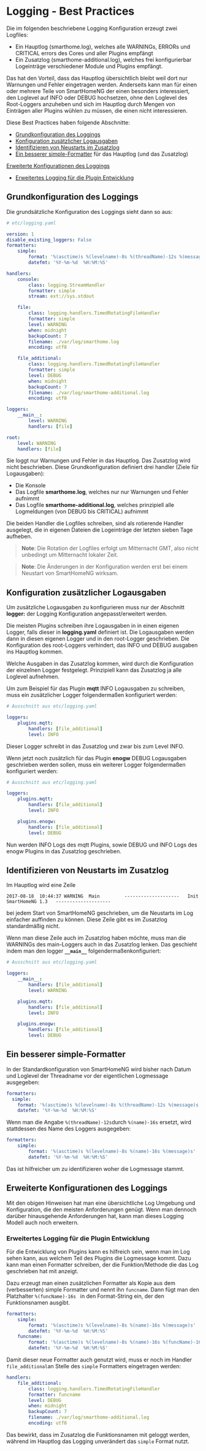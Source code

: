 # Logging - Best Practices

Die im folgenden beschriebene Logging Konfiguration erzeugt zwei Logfiles:

* Ein Hauptlog (smarthome.log), welches alle WARNINGs, ERRORs und CRITICAL errors des Cores und aller Plugins empfängt
* Ein Zusatzlog (smarthome-additional.log), welches frei konfigurierbar Logeinträge verschiedener Module und Plugins empfängt.

Das hat den Vorteil, dass das Hauptlog übersichtlich bleibt weil dort nur Warnungen und Fehler eingetragen werden. Anderseits kann man für einen oder mehrere Teile von SmartHomeNG der einen besonders interessiert, den Loglevel auf INFO oder DEBUG hochsetzen, ohne den Loglevel des Root-Loggers anzuheben und sich im Hauptlog durch Mengen von Einträgen aller Plugins wühlen zu müssen, die einen nicht interessieren.

Diese Best Practices haben folgende Abschnitte:

  * [Grundkonfiguration des Loggings](#grundkonfiguration-des-loggings)
  * [Konfiguration zusätzlicher Logausgaben](#konfiguration-zusätzlicher-logausgaben)
  * [Identifizieren von Neustarts im Zusatzlog](#identifizieren-von-neustarts-im-zusatzlog)
  * [Ein besserer simple-Formatter](#ein-besserer-simple-formatter) für das Hauptlog (und das Zusatzlog)

  [Erweiterte Konfigurationen des Loggings](#erweiterte-konfigurationen-des-loggings)
  * [Erweitertes Logging für die Plugin Entwicklung](#erweitertes-logging-für-die-plugin-entwicklung)


## Grundkonfiguration des Loggings

Die grundsätzliche Konfiguration des Loggings sieht dann so aus:

```yaml
# etc/logging.yaml

version: 1
disable_existing_loggers: False
formatters:
    simple:
        format: '%(asctime)s %(levelname)-8s %(threadName)-12s %(message)s'
        datefmt: '%Y-%m-%d  %H:%M:%S'

handlers:
    console:
        class: logging.StreamHandler
        formatter: simple
        stream: ext://sys.stdout

    file:
        class: logging.handlers.TimedRotatingFileHandler
        formatter: simple
        level: WARNING
        when: midnight
        backupCount: 7
        filename: ./var/log/smarthome.log
        encoding: utf8

    file_additional:
        class: logging.handlers.TimedRotatingFileHandler
        formatter: simple
        level: DEBUG
        when: midnight
        backupCount: 7
        filename: ./var/log/smarthome-additional.log
        encoding: utf8

loggers:
    __main__:
        level: WARNING
        handlers: [file]

root:
    level: WARNING
    handlers: [file]
```

Sie loggt nur Warnungen und Fehler in das Hauptlog. Das Zusatzlog wird nicht beschrieben. Diese Grundkonfiguration definiert drei handler (Ziele für Logausgaben):

* Die Konsole
* Das Logfile **smarthome.log**, welches nur nur Warnungen und Fehler aufnimmt
*  Das Logfile **smarthome-additional.log**, welches prinzipiell alle Logmeldungen (von DEBUG bis CRITICAL) aufnimmt

Die beiden Handler die Logfiles schreiben, sind als rotierende Handler ausgelegt, die in eigenen Dateien die Logeinträge der letzten sieben Tage aufheben. 

> **Note**: Die Rotation der Logfiles erfolgt um Mitternacht GMT, also nicht unbedingt um Mitternacht lokaler Zeit.

> **Note**: Die Änderungen in der Konfiguration werden erst bei einem Neustart von SmartHomeNG wirksam.

## Konfiguration zusätzlicher Logausgaben

Um zusätzliche Logausgaben zu konfigurieren muss nur der Abschnitt **logger:** der Logging Konfiguration angepasst/erweitert werden.

Die meisten Plugins schreiben ihre Logausgaben in in einen eigenen Logger, falls dieser in **logging.yaml** definiert ist. Die Logausgaben werden dann in diesen eigenen Logger und in den root-Logger geschrieben. Die Konfiguration des root-Loggers verhindert, das INFO und DEBUG ausgaben ins Hauptlog kommen. 

Welche Ausgaben in das Zusatzlog kommen, wird durch die Konfiguration der einzelnen Logger festgelegt. Prinzipiell kann das Zusatzlog ja alle Loglevel aufnehmen.

Um zum Beispiel für das Plugin **mqtt** INFO Logausgaben zu schreiben, muss ein zusätzlicher Logger folgendermaßen konfiguriert werden:

```yaml
# Ausschnitt aus etc/logging.yaml

loggers:
    plugins.mqtt:
        handlers: [file_additional]
        level: INFO
```

Dieser Logger schreibt in das Zusatzlog und zwar bis zum Level INFO.

Wenn jetzt noch zusätzlich für das Plugin **enogw** DEBUG Logausgaben geschrieben werden sollen, muss ein weiterer Logger folgendermaßen konfiguriert werden:

```yaml
# Ausschnitt aus etc/logging.yaml

loggers:
    plugins.mqtt:
        handlers: [file_additional]
        level: INFO

    plugins.enogw:
        handlers: [file_additional]
        level: DEBUG
```

Nun werden INFO Logs des mqtt Plugins, sowie DEBUG und INFO Logs des enogw Plugins in das Zusatzlog geschrieben.

## Identifizieren von Neustarts im Zusatzlog

Im Hauptlog wird eine Zeile 

```
2017-08-18  10:44:37 WARNING  Main         --------------------   Init SmartHomeNG 1.3   --------------------
```
bei jedem Start von SmartHomeNG geschrieben, um die Neustarts im Log einfacher auffinden zu können. Diese Zeile gibt es im Zusatzlog standardmäßig nicht.

Wenn man diese Zeile auch im Zusatzlog haben möchte, muss man die WARNINGs des main-Loggers auch in das Zusatzlog lenken. Das geschieht indem man den logger **`__main__`** folgendermaßenkonfiguriert:

```yaml
# Ausschnitt aus etc/logging.yaml

loggers:
    __main__:
        handlers: [file_additional]
        level: WARNING

    plugins.mqtt:
        handlers: [file_additional]
        level: INFO

    plugins.enogw:
        handlers: [file_additional]
        level: DEBUG
```

## Ein besserer simple-Formatter

In der Standardkonfiguration von SmartHomeNG wird bisher nach Datum und Loglevel der Threadname vor der eigentlichen Logmessage ausgegeben:

```yaml
formatters:
  simple:
    format: '%(asctime)s %(levelname)-8s %(threadName)-12s %(message)s'
    datefmt: '%Y-%m-%d  %H:%M:%S'
```

Wenn man die Angabe `%(threadName)-12s`durch `%(name)-16s` ersetzt, wird stattdessen des Name des Loggers ausgegeben:

```yaml
formatters:
    simple:
        format: '%(asctime)s %(levelname)-8s %(name)-16s %(message)s'
        datefmt: '%Y-%m-%d  %H:%M:%S'
```

Das ist hilfreicher um zu identifizieren woher die Logmessage stammt.

## Erweiterte Konfigurationen des Loggings

Mit den obigen Hinweisen hat man eine übersichtliche Log Umgebung und Konfiguration, die den meisten Anforderungen genügt. Wenn man dennoch darüber hinausgehende Anforderungen hat, kann man dieses Logging Modell auch noch erweitern.


### Erweitertes Logging für die Plugin Entwicklung

Für die Entwicklung von Plugins kann es hilfreich sein, wenn man im Log sehen kann, aus welchem Teil des Plugins die Logmessage kommt. Dazu kann man einen Formatter schreiben, der die Funktion/Methode die das Log geschrieben hat mit anzeigt.

Dazu erzeugt man einen zusätzlichen Formatter als Kopie aus dem (verbesserten) simple Formatter und nennt ihn `funcname`.
Dann fügt man den Platzhalter `%(funcName)-16s ` in den Format-String ein, der den Funktionsnamen ausgibt.

```yaml
formatters:
    simple:
        format: '%(asctime)s %(levelname)-8s %(name)-16s %(message)s'
        datefmt: '%Y-%m-%d  %H:%M:%S'
    funcname:
        format: '%(asctime)s %(levelname)-8s %(name)-16s %(funcName)-16s %(message)s'
        datefmt: '%Y-%m-%d  %H:%M:%S'
```

Damit dieser neue Formatter auch genutzt wird, muss er noch im Handler `file_additional`an Stelle des `simple` Formatters eingetragen werden:

```yaml
handlers:
    file_additional:
        class: logging.handlers.TimedRotatingFileHandler
        formatter: funcname
        level: DEBUG
        when: midnight
        backupCount: 7
        filename: ./var/log/smarthome-additional.log
        encoding: utf8
```

Das bewirkt, dass im Zusatzlog die Funktionsnamen mit geloggt werden, während im Hauptlog das Logging unverändert das `simple` Format nutzt.

